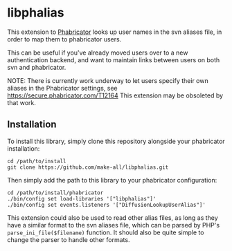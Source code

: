 libphalias
==========

This extension to [Phabricator](http://phabricator.org/) looks up user names
in the svn aliases file, in order to map them to phabricator users.

This can be useful if you've already moved users over to a new authentication
backend, and want to maintain links between users on both svn and phabricator.

NOTE: There is currently work underway to let users specify their own aliases in 
the Phabricator settings, see https://secure.phabricator.com/T12164 
This extension may be obsoleted by that work.

Installation
------------

To install this library, simply clone this repository alongside your phabricator
installation:

    cd /path/to/install
	git clone https://github.com/make-all/libphalias.git

Then simply add the path to this library to your phabricator configuration:

	cd /path/to/install/phabricator
	./bin/config set load-libraries '["libphalias"]'
	./bin/config set events.listeners '["DiffusionLookupUserAlias"]'

This extension could also be used to read other alias files, as long as they
have a similar format to the svn aliases file, which can be parsed by PHP's
`parse_ini_file($filename)` function.  It should also be quite simple to
change the parser to handle other formats.
